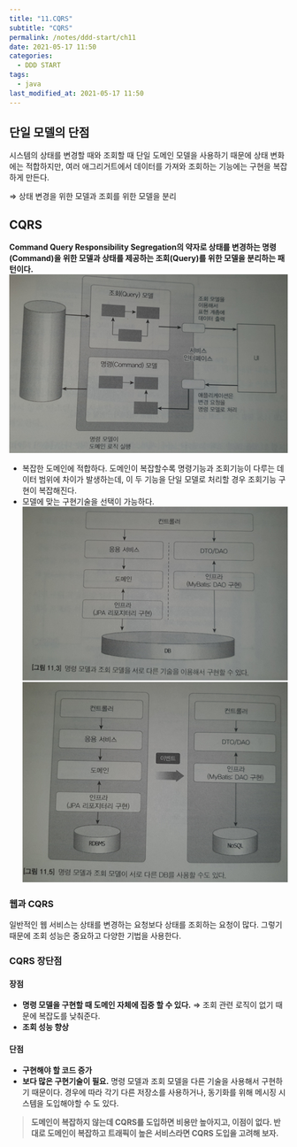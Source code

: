 ```yaml
---
title: "11.CQRS"
subtitle: "CQRS"
permalink: /notes/ddd-start/ch11
date: 2021-05-17 11:50
categories:
  - DDD START
tags:
  - java
last_modified_at: 2021-05-17 11:50
---
```

## 단일 모델의 단점
시스템의 상태를 변경할 때와 조회할 때 단일 도메인 모델을 사용하기 때문에 상태 변화에는 적합하지만, 여러 애그리거트에서 데이터를 가져와 조회하는 기능에는 구현을 복잡하게 만든다.

⇒ 상태 변경을 위한 모델과 조회를 위한 모델을 분리

## CQRS
**Command Query Responsibility Segregation의 약자로 상태를 변경하는 명령(Command)을 위한 모델과 상태를 제공하는 조회(Query)를 위한 모델을 분리하는 패턴이다.**  
![image11-1.png](/assets/images/posts/ddd-start/image11-1.png)

- 복잡한 도메인에 적합하다. 
도메인이 복잡할수록 명령기능과 조회기능이 다루는 데이터 범위에 차이가 발생하는데, 이 두 기능을 단일 모델로 처리할 경우 조회기능 구현이 복잡해진다.
- 모델에 맞는 구현기술을 선택이 가능하다.
    ![image11-2.png](/assets/images/posts/ddd-start/image11-2.png)  
    ![image11-3.png](/assets/images/posts/ddd-start/image11-3.png)

### 웹과 CQRS
일반적인 웹 서비스는 상태를 변경하는 요청보다 상태를 조회하는 요청이 많다. 그렇기 때문에 조회 성능은 중요하고 다양한 기법을 사용한다.

### CQRS 장단점

#### 장점
- **명령 모델을 구현할 때 도메인 자체에 집중 할 수 있다.**
⇒ 조회 관련 로직이 없기 때문에 복잡도를 낮춰준다.
- **조회 성능 향상**

#### 단점
- **구현해야 할 코드 증가**
- **보다 많은 구현기술이 필요.** 
명령 모델과 조회 모델을 다른 기술을 사용해서 구현하기 때문이다. 경우에 따라 각기 다른 저장소를 사용하거나, 동기화를 위해 메시징 시스템을 도입해야할 수 도 있다.

> **도메인이 복잡하지 않는데 CQRS를 도입하면 비용만 높아지고, 이점이 없다. 반대로 도메인이 복잡하고 트래픽이 높은 서비스라면 CQRS 도입을 고려해 보자.**